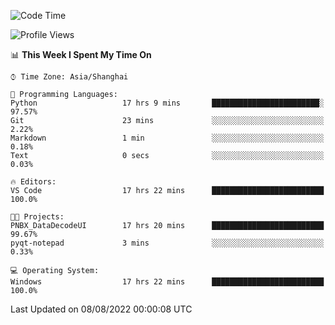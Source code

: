 <!--START_SECTION:waka-->
![Code Time](http://img.shields.io/badge/Code%20Time-192%20hrs%2011%20mins-blue)

![Profile Views](http://img.shields.io/badge/Profile%20Views-0-blue)

📊 **This Week I Spent My Time On** 

```text
⌚︎ Time Zone: Asia/Shanghai

💬 Programming Languages: 
Python                   17 hrs 9 mins       ████████████████████████░   97.57% 
Git                      23 mins             ░░░░░░░░░░░░░░░░░░░░░░░░░   2.22% 
Markdown                 1 min               ░░░░░░░░░░░░░░░░░░░░░░░░░   0.18% 
Text                     0 secs              ░░░░░░░░░░░░░░░░░░░░░░░░░   0.03%

🔥 Editors: 
VS Code                  17 hrs 22 mins      █████████████████████████   100.0%

🐱‍💻 Projects: 
PNBX_DataDecodeUI        17 hrs 20 mins      █████████████████████████   99.67% 
pyqt-notepad             3 mins              ░░░░░░░░░░░░░░░░░░░░░░░░░   0.33%

💻 Operating System: 
Windows                  17 hrs 22 mins      █████████████████████████   100.0%

```


 Last Updated on 08/08/2022 00:00:08 UTC
<!--END_SECTION:waka-->
